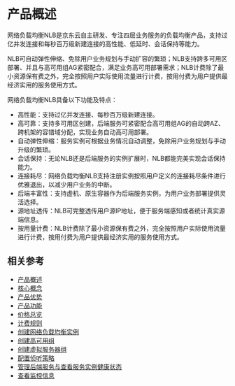 # 产品概述


网络负载均衡NLB是京东云自主研发、专注四层业务服务的负载均衡产品，支持过亿并发连接和每秒百万级新建连接的高性能、低延时、会话保持等能力。

NLB可自动弹性伸缩、免除用户业务规划与手动扩容的繁琐；NLB支持跨多可用区部署、并且与高可用组AG紧密配合，满足业务高可用部署需求；NLB计费除了最小资源保有费之外，完全按照用户实际使用流量进行计费，按用付费为用户提供最经济实用的服务使用方式。


网络负载均衡NLB具备以下功能及特点：

* 高性能：支持过亿并发连接、每秒百万级新建连接。
* 高可靠：支持多可用区创建，后端服务可紧密配合高可用组AG的自动跨AZ、跨机架的容错域分配，实现业务自动高可用部署。
* 自动弹性伸缩：服务实例可根据业务情况自动调整，免除用户业务规划与手动升级的繁琐。
* 会话保持：无论NLB还是后端服务的实例扩展时，NLB都能完美实现会话保持能力。
* 连接耗尽：网络负载均衡NLB支持注册实例按照用户定义的连接耗尽条件进行优雅退出，以减少用户业务的中断。
* 后端丰富性：支持虚机、原生容器作为后端服务实例，为用户业务部署提供灵活选择。
* 源地址透传：NLB可完整透传用户源IP地址，便于服务端感知或者统计真实源端信息。
* 按用量计费：NLB计费除了最小资源保有费之外，完全按照用户实际使用流量进行计费，按用付费为用户提供最经济实用的服务使用方式。

## 相关参考

- [产品概述](../Introduction/Overview.md)
- [核心概念](../Introduction/Core-Concepts.md)
- [产品优势](../Product-Introduction/Benefits.md)
- [产品功能](../Product-Introduction/Functions.md)
- [价格总览](../Pricing/Price-Overview.md)
- [计费规则](../Pricing/Billing-Rules.md)
- [创建网络负载均衡实例](../Getting-Started/Create-Instance.md)
- [创建高可用组](../Getting-Started/Create-AvailabilityGroup.md)
- [创建虚拟服务器组](../Operation-Guide/TargetGroup-Management.md)
- [配置侦听策略](../Operation-Guide/Listener-Management.md)
- [管理后端服务与查看服务实例健康状态](../Operation-Guide/Backend-Management.md)
- [查看监控信息](../Operation-Guide/Monitoring.md)